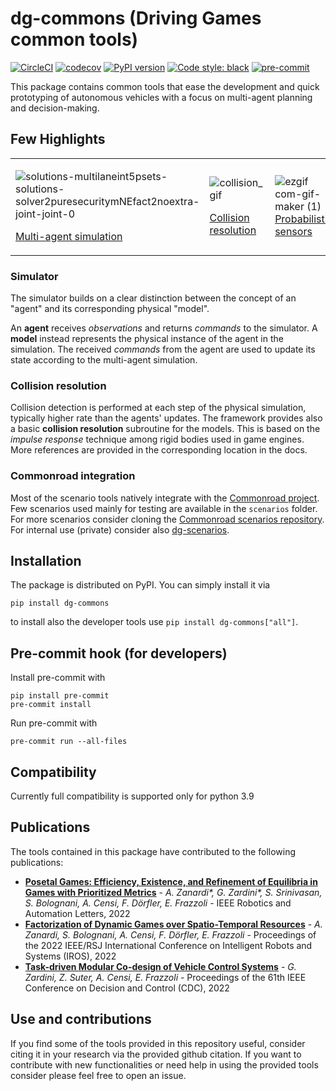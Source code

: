 # dg-commons (Driving Games common tools)

[![CircleCI](https://dl.circleci.com/status-badge/img/gh/idsc-frazzoli/dg-commons/tree/master.svg?style=svg)](https://dl.circleci.com/status-badge/redirect/gh/idsc-frazzoli/dg-commons/tree/master)
[![codecov](https://codecov.io/gh/idsc-frazzoli/dg-commons/branch/master/graph/badge.svg?token=jqhkIa4fzB)](https://codecov.io/gh/idsc-frazzoli/dg-commons)
[![PyPI version](https://badge.fury.io/py/dg-commons.svg)](https://badge.fury.io/py/dg-commons)
[![Code style: black](https://img.shields.io/badge/code%20style-black-000000.svg)](https://github.com/psf/black)
[![pre-commit](https://img.shields.io/badge/pre--commit-enabled-brightgreen?logo=pre-commit&logoColor=white)](https://github.com/pre-commit/pre-commit)


This package contains common tools that ease the development and quick prototyping of autonomous vehicles with a focus
on multi-agent planning and decision-making.

## Few Highlights

<table>
<tr>
<td>

![solutions-multilaneint5psets-solutions-solver2puresecuritymNEfact2noextra-joint-joint-0](https://user-images.githubusercontent.com/18750753/162696592-3ad8801d-21d8-4b5d-856f-fd799278a5bb.gif)

[Multi-agent simulation](#multi-agent-simulation)

<td>

![collision_gif](https://user-images.githubusercontent.com/18750753/172162568-71a557c5-7e38-4a87-929d-cbc96ba4ef2f.gif)

[Collision resolution](#collision-resolution)

<td>

![ezgif com-gif-maker (1)](https://user-images.githubusercontent.com/18750753/162698234-cdbee571-2a84-462e-95e8-d6f8b7cdad09.gif)
[Probabilistic sensors](#probabilistic-sensors)


</tr>
</table>

### Simulator

The simulator builds on a clear distinction between the concept of an "agent" and its corresponding physical "model".

An **agent** receives _observations_ and returns _commands_ to the simulator.
A **model** instead represents the physical instance of the agent in the simulation.
The received _commands_ from the agent are used to update its state according to the multi-agent simulation.

### Collision resolution

Collision detection is performed at each step of the physical simulation, typically higher rate than the agents' updates.
The framework provides also a basic **collision resolution** subroutine for the models.
This is based on the _impulse response_ technique among rigid bodies used in game engines.
More references are provided in the corresponding location in the docs.

### Commonroad integration

Most of the scenario tools natively integrate with the [Commonroad project]().
Few scenarios used mainly for testing are available in the `scenarios` folder.
For more scenarios consider cloning the [Commonroad scenarios repository](https://gitlab.lrz.de/tum-cps/commonroad-scenarios/-/tree/2020a_scenarios).
For internal use (private) consider also [dg-scenarios](#todo).

## Installation

The package is distributed on PyPI. You can simply install it via

```shell
pip install dg-commons
```

to install also the developer tools use `pip install dg-commons["all"]`.

## Pre-commit hook (for developers)

Install pre-commit with
```shell
pip install pre-commit
pre-commit install
```

Run pre-commit with
```shell
pre-commit run --all-files
```


## Compatibility

Currently full compatibility is supported only for python 3.9

## Publications

The tools contained in this package have contributed to the following publications:

- [**Posetal Games: Efficiency, Existence, and Refinement of Equilibria in Games with Prioritized Metrics**](https://ieeexplore.ieee.org/document/9650727) - _A. Zanardi*, G. Zardini*, S. Srinivasan, S. Bolognani, A. Censi, F. Dörfler, E. Frazzoli_ - IEEE Robotics and Automation Letters, 2022
- [**Factorization of Dynamic Games over Spatio-Temporal Resources**](https://www.research-collection.ethz.ch/handle/20.500.11850/560629) - _A. Zanardi, S. Bolognani, A. Censi, F. Dörfler, E. Frazzoli_ - Proceedings of the 2022 IEEE/RSJ International Conference on Intelligent Robots and Systems (IROS), 2022
- [**Task-driven Modular Co-design of Vehicle Control Systems**](https://arxiv.org/abs/2203.16640) - _G. Zardini, Z. Suter, A. Censi, E. Frazzoli_ - Proceedings of the 61th IEEE Conference on Decision and Control (CDC), 2022

## Use and contributions
If you find some of the tools provided in this repository useful, consider citing it in your research via the provided github citation.
If you want to contribute with new functionalities or need help in using the provided tools consider please feel free to open an issue.
